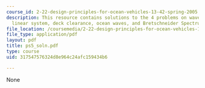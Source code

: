 ```yaml
---
course_id: 2-22-design-principles-for-ocean-vehicles-13-42-spring-2005
description: This resource contains solutions to the 4 problems on wave elevation,
  linear system, deck clearance, ocean waves, and Bretschneider Spectrum.
file_location: /coursemedia/2-22-design-principles-for-ocean-vehicles-13-42-spring-2005/317547576324d8e964c24afc159434b6_ps5_soln.pdf
file_type: application/pdf
layout: pdf
title: ps5_soln.pdf
type: course
uid: 317547576324d8e964c24afc159434b6

---
```

None